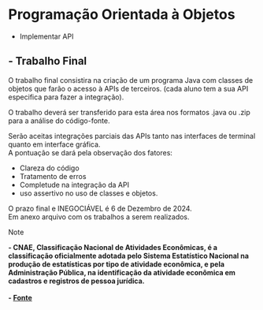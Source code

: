 # Programação Orientada à Objetos

* Implementar API

## - Trabalho Final

O trabalho final consistira na criação de um programa Java com classes de objetos que farão o acesso à APIs de terceiros. (cada aluno tem a sua API especifica para fazer a integração).

O trabalho deverá ser transferido para esta área nos formatos .java ou .zip para a análise do código-fonte.

Serão aceitas integrações parciais das APIs tanto nas interfaces de terminal quanto em interface gráfica.</br>
A pontuação se dará pela observação dos fatores:

- Clareza do código
- Tratamento de erros
- Completude na integração da API
- uso assertivo no uso de classes e objetos.

O prazo final e INEGOCIÁVEL é 6 de Dezembro de 2024.</br>
Em anexo arquivo com os trabalhos a serem realizados. 

>[!NOTE]
> **- CNAE, Classificação Nacional de Atividades Econômicas, é a classificação oficialmente adotada pelo Sistema Estatístico Nacional na produção de estatísticas por tipo de atividade econômica, e pela Administração Pública, na identificação da atividade econômica em cadastros e registros de pessoa jurídica.**<br/><br/>
> **- [Fonte](https://servicodados.ibge.gov.br/api/docs/CNAE?versao=2)** 